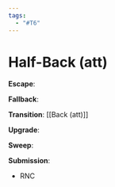 ```yaml
---
tags:
  - "#T6"
---
```


# Half-Back (att)

**Escape**:

**Fallback**:

**Transition**:
[[Back (att)]]

**Upgrade**:

**Sweep**:

**Submission**:
- RNC
